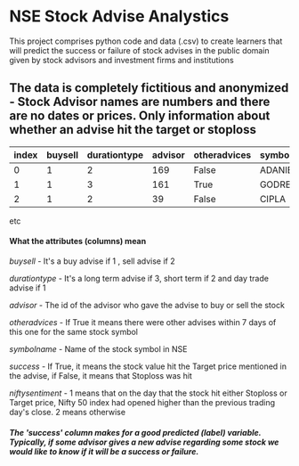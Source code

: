 # NSE Stock Advise Analystics

This project comprises python code and data (.csv) to create learners that will predict the success or failure of stock advises  in the public domain given by stock advisors and investment firms and institutions

## The data is completely fictitious and anonymized - Stock Advisor names are numbers and there are no dates or prices. Only information about whether an advise hit the target or stoploss


|index| buysell |durationtype| 	advisor| 	otheradvices| 	symbolname| 	success| 	niftysentiment|
|-----|---------|------------|----------|----------------|------------|-----------|------------------|
|0 	   |     1 |	    2 |            169 |	     False |	     ADANIENT| 	 False |	        1     |
|1 	   |     1 |     3 |	           161 |	     True 	|      GODREJCP| 	 True 	|         2     |
|2 	   |     1 |	    2 |	           39 	|      False |	     CIPLA 	 |   False |	        2     |
   etc
   
#### What the attributes (columns) mean

  *buysell* - It's a buy advise if 1 , sell advise if 2
  
  *durationtype* - It's a long term advise if 3, short term if 2 and day trade advise if 1
  
  *advisor* - The id of the advisor who gave the advise to buy or sell the stock
  
  *otheradvices* - If True it means there were other advises within 7 days of this one for the same stock symbol
  
  *symbolname* - Name of the stock symbol in NSE
  
  *success* - If True, it means the stock value hit the Target price mentioned in the advise, if False, it means that Stoploss was hit
  
  *niftysentiment* - 1 means that on the day that the stock hit either Stoploss or Target price, Nifty 50 index had opened higher than the previous trading day's close. 2 means otherwise
  
  
##### The 'success' column makes for a good predicted (label) variable. Typically, if some advisor gives a new advise regarding some stock we would like to know if it will be a success or failure.





